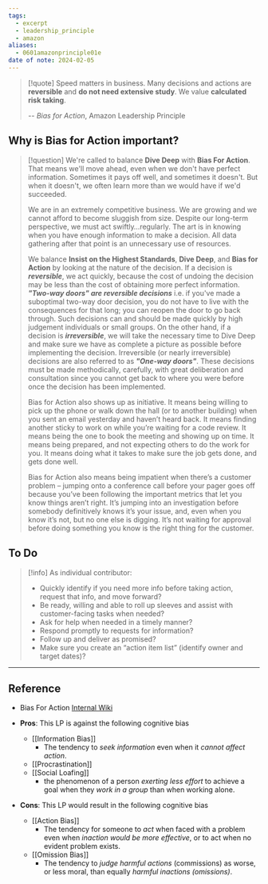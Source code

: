 ```yaml
---
tags:
  - excerpt
  - leadership_principle
  - amazon
aliases:
  - 0601amazonprinciple01e
date of note: 2024-02-05
---
```

> [!quote]
> Speed matters in business. Many decisions and actions are **reversible** and **do not need extensive study**. We value **calculated risk taking**.
>
>-- *Bias for Action*, Amazon Leadership Principle

## Why is Bias for Action important?

>[!question]
> We're called to balance **Dive Deep** with **Bias For Action**. That means we'll move ahead, even when we don't have perfect information. Sometimes it pays off well, and sometimes it doesn't. But when it doesn't, we often learn more than we would have if we'd succeeded. 
> 
> We are in an extremely competitive business. We are growing and we cannot afford to become sluggish from size. Despite our long-term perspective, we must act swiftly…regularly. The art is in knowing when you have enough information to make a decision. All data gathering after that point is an unnecessary use of resources.
> 
> We balance **Insist on the Highest Standards**, **Dive Deep**, and **Bias for Action** by looking at the nature of the decision. If a decision is ***reversible***, we act quickly, because the cost of undoing the decision may be less than the cost of obtaining more perfect information. ***"Two-way doors" are reversible decisions*** i.e. if you've made a suboptimal two-way door decision, you do not have to live with the consequences for that long; you can reopen the door to go back through. Such decisions can and should be made quickly by high judgement individuals or small groups. On the other hand, if a decision is ***irreversible***, we will take the necessary time to Dive Deep and make sure we have as complete a picture as possible before implementing the decision. Irreversible (or nearly irreversible) decisions are also referred to as ***"One-way doors"***. These decisions must be made methodically, carefully, with great deliberation and consultation since you cannot get back to where you were before once the decision has been implemented.
>
> Bias for Action also shows up as initiative. It means being willing to pick up the phone or walk down the hall (or to another building) when you sent an email yesterday and haven’t heard back. It means finding another sticky to work on while you’re waiting for a code review. It means being the one to book the meeting and showing up on time. It means being prepared, and not expecting others to do the work for you. It means doing what it takes to make sure the job gets done, and gets done well.
>
> Bias for Action also means being impatient when there’s a customer problem – jumping onto a conference call before your pager goes off because you’ve been following the important metrics that let you know things aren’t right. It’s jumping into an investigation before somebody definitively knows it’s your issue, and, even when you know it’s not, but no one else is digging. It’s not waiting for approval before doing something you know is the right thing for the customer.

## To Do

>[!info]
> As individual contributor: 
>- Quickly identify if you need more info before taking action, request that info, and move forward?
>- Be ready, willing and able to roll up sleeves and assist with customer-facing tasks when needed?
>- Ask for help when needed in a timely manner?
>- Respond promptly to requests for information?
>- Follow up and deliver as promised?
>- Make sure you create an “action item list” (identify owner and target dates)?



----
## Reference

- Bias For Action [Internal Wiki](https://w.amazon.com/bin/view/LeadershipPrinciples/BiasForAction/)
  
- **Pros**: This LP is against the following cognitive bias
	- [[Information Bias]]
		- The tendency to *seek information* even when it *cannot affect action*.
	- [[Procrastination]]
	- [[Social Loafing]]
		- the phenomenon of a person *exerting less effort* to achieve a goal when they *work in a group* than when working alone.
- **Cons**: This LP would result in the following cognitive bias
	- [[Action Bias]]
		- The tendency for someone to *act* when faced with a problem even when *inaction would be more effective*, or to act when no evident problem exists.
	- [[Omission Bias]]
		- The tendency to *judge harmful actions* (commissions) as worse, or less moral, than equally *harmful inactions (omissions)*.
